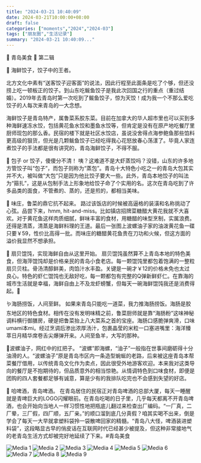 ```yaml
---
title: "2024-03-21 10:40:09"
date: 2024-03-21T10:00:00+08:00
draft: false
categories: ["moments","2024","2024-03"]
tags: ["朋友圈","生活记录"]
summary: "2024-03-21 10:40:09..."
---
```


🦀 青岛美食 🦀 第二辑

​🥟 海鲜饺子，饺子中的王者。

北方文化中素有“送客饺子迎客面”的说法，因此行程至此面条是吃了个够，但还没捞上吃一顿板正的饺子。到山东吃鲅鱼饺子是我此次回国之行的重点（重过结婚）。2019年去青岛时第一次吃到了鲅鱼饺子，惊为天饺！成为我一个不那么爱吃饺子的人每次来青岛的一大念想。

海鲜饺子是青岛特产，属鲁菜系胶东菜。目前在加拿大的华人超市里也可以买到多种海鲜速冻水饺，包括黄花鱼水饺和墨鱼水饺等，但肯定是没有在原产地吃餐厅里厨师现包的那么香。民宿的楼下就是社区水饺店，虽说没舍得点海参鲍鱼那些馅料更高级的狠货，但光是几颗鲅鱼饺子已经吃得我心花怒放春心荡漾了。毕竟人家连煮饺子的手法都是很有讲究的，青岛海鲜饺子，不得不服。

🦐 包子 or 饺子，傻傻分不清！
咦？这难道不是大虾蒸饺吗？没错，山东的许多地方管饺子叫“包子”，而包子则称为“蒸包”。青岛十大特色小吃之一的青岛大包其实并不大，被叫做“大包”只是因为他比饺子要大一些。此外，青岛本地饺子的叫法为“箍扎”，这是从包制手法上形象地给饺子命了个实用的名。这次在青岛吃到了许多品类的面食，不管煮的、蒸的，还是煎的，都相当美味。

📍 味庄，鲁菜的鼎它抗不起来。
路过该饭店的时候被高逼格的装潢和名称挑动了心弦。品尝下来，hmm, hit-and-miss。比如镇店招牌菜糖醋大黄花我就不大喜欢。对于黄花鱼这样肉质细腻，鲜味丰富的食材，用糖醋的味型烹制，实属浪费。还得是清蒸，清蒸是海鲜料理的王道。最后一张图上波螺油子家的油泼黄花鱼一碟只要￥59，性价比高得一批。而味庄的糖醋黄花鱼贵在刀功和火候，但这方面的溢价我显然不想承担。

​🐚 扇贝馄饨，实现海鲜自由从这里开始。
扇贝馄饨虽然算不上青岛本地的特色美食，但海萍馄饨却是价格亲民的青岛小食老店。每一颗馄饨里都包着饱满的一整粒扇贝贝柱。骨汤清醇鲜美，肉馅汁水丰盈。关键是一碗才￥12的价格未免也太过良心。特色的虾仁馄饨也无敌好吃，每一颗都包有完整的Q弹新鲜虾仁。在靠海的城市生活就是幸福，海鲜自由上不及龙虾螃蟹，但每天一碗海鲜馄饨我还是消费得起。🤤

​🪱海肠捞饭，人间至鲜。
如果来青岛只能吃一道菜，我力推海肠捞饭。海肠是胶东地区的特色食材。相传在没有发明味精之前，鲁菜厨师就是靠“海肠粉”这味神秘调料横行御膳房，硬是把鲁菜抬上八大菜系之首的宝座。海肠口感脆弹爽滑，口味umami本mi。经过烹调后渗出浓厚汤汁，包裹晶莹的米粒一口塞进嘴里：海洋臻萃日月精华席卷舌尖爆弹开来。人间至鱼羊，大写的那种。

📍波螺油子，网红中的扛把子。
“波螺”即海螺，“油子”一般指在世事间磨砺得十分油滑的人。“波螺油子”原是青岛市区内一条造型蜿蜒的老路，后来被这座青岛本帮菜餐厅借用，以传统青岛文化作为卖点，因此很受外地游客欢迎。本来我对这类导向的餐厅是不抱期待的，但品质意外的相当惊艳。从情调特色到口味食材，即便是团购的四人套餐都足够有诚意，算是少有的我排队吃完也不会感到失望的好店。

🍺 哈啤酒，青岛啤酒。
在青岛居住的民宿正对青岛啤酒的总部大厦，每天一睡醒就是青啤巨大的LOGO闪耀眼前。在青岛吃喝的日子里，几乎每天都离不开青岛啤酒，也会开始向当地人一样习惯性地把瓶底儿翻过来检查出厂编码。“一厂真，二厂晕，三厂假，四厂顺，五厂亲。”的顺口溜到底几分真假？咱其实喝不出来，倒是学会了每天一大早就拿塑料袋拎一袋散啤回家的精髓。“青岛八大怪，啤酒装进塑料袋”，这段略显古早的俏皮话在互联网时代已经甚少被提及，但这种非常接地气的老青岛生活方式却被完好地延续了下来。
​
​#青岛美食

![Media 1](/Moments/photos/2024-03-21/202403211040090.jpg)
![Media 2](/Moments/photos/2024-03-21/202403211040091.jpg)
![Media 3](/Moments/photos/2024-03-21/202403211040092.jpg)
![Media 4](/Moments/photos/2024-03-21/202403211040093.jpg)
![Media 5](/Moments/photos/2024-03-21/202403211040094.jpg)
![Media 6](/Moments/photos/2024-03-21/202403211040095.jpg)
![Media 7](/Moments/photos/2024-03-21/202403211040096.jpg)
![Media 8](/Moments/photos/2024-03-21/202403211040097.jpg)
![Media 9](/Moments/photos/2024-03-21/202403211040098.jpg)

